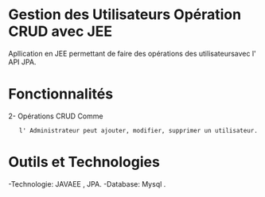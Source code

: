 #  Gestion des Utilisateurs Opération CRUD  avec JEE

Apllication en JEE  permettant de faire des opérations des utilisateursavec l' API JPA.

# Fonctionnalités

   2- Opérations CRUD Comme 
    
       l' Administrateur peut ajouter, modifier, supprimer un utilisateur.

# Outils et Technologies 

   -Technologie:  JAVAEE ,  JPA.
   -Database:  Mysql .
   
   

